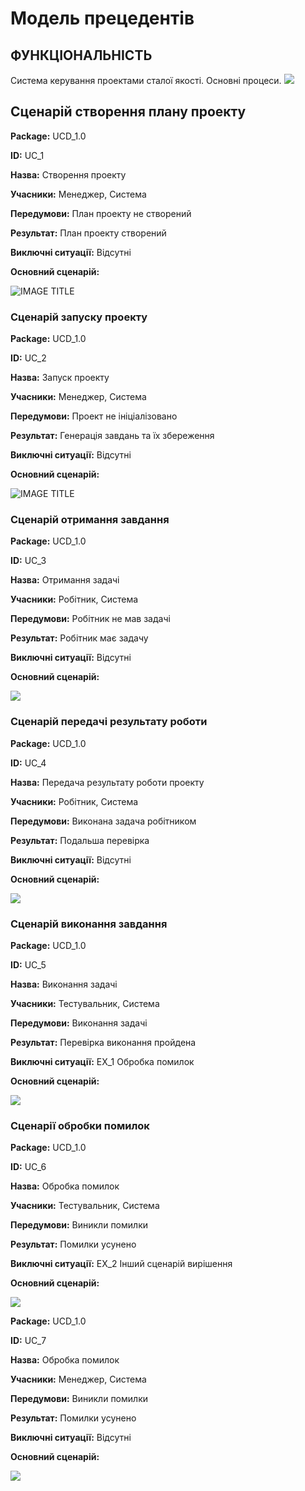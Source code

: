 # Модель прецедентів

## ФУНКЦІОНАЛЬНІСТЬ
Система керування проектами сталої якості.
Основні процеси.
 ![](http://www.plantuml.com/plantuml/proxy?cache=no&src=https://raw.githubusercontent.com/sholotyuk/pinTask/master/src/uml/UC_8.puml)
 
 ## Сценарій створення плану проекту
 
**Package:** UCD_1.0

**ID:** UC_1

**Назва:** Створення проекту

**Учасники:** Менеджер, Система

**Передумови:** План проекту не створений

**Результат:** План проекту створений

**Виключні ситуації:** Відсутні

**Основний сценарій:**

![IMAGE TITLE](http://www.plantuml.com/plantuml/proxy?cache=no&src=https://raw.githubusercontent.com/sholotyuk/pinTask/master/src/uml/UC_1.puml)
 
### Сценарій запуску проекту

**Package:** UCD_1.0

**ID:** UC_2

**Назва:** Запуск проекту

**Учасники:** Менеджер, Система

**Передумови:** Проект не ініціалізовано

**Результат:** Генерація завдань та їх збереження

**Виключні ситуації:** Відсутні

**Основний сценарій:**

![IMAGE TITLE](http://www.plantuml.com/plantuml/proxy?cache=no&src=https://raw.githubusercontent.com/sholotyuk/pinTask/master/src/uml/UC_2.puml)

### Сценарій отримання завдання

**Package:** UCD_1.0

**ID:** UC_3

**Назва:** Отримання задачі

**Учасники:** Робітник, Система

**Передумови:** Робітник не мав задачі

**Результат:** Робітник має задачу

**Виключні ситуації:** Відсутні

**Основний сценарій:**

 ![](http://www.plantuml.com/plantuml/proxy?cache=no&src=https://raw.githubusercontent.com/sholotyuk/pinTask/master/src/uml/UC_3.puml)
 
### Сценарій передачі результату роботи

**Package:** UCD_1.0

**ID:** UC_4

**Назва:** Передача результату роботи проекту

**Учасники:** Робітник, Система

**Передумови:** Виконана задача робітником

**Результат:** Подальша перевірка

**Виключні ситуації:** Відсутні

**Основний сценарій:**

 ![](http://www.plantuml.com/plantuml/proxy?cache=no&src=https://raw.githubusercontent.com/sholotyuk/pinTask/master/src/uml/UC_4.puml)
 
### Сценарій виконання завдання

**Package:** UCD_1.0

**ID:** UC_5

**Назва:** Виконання задачі

**Учасники:** Тестувальник, Система

**Передумови:** Виконання задачі

**Результат:** Перевірка виконання пройдена

**Виключні ситуації:** EX_1 Обробка помилок

**Основний сценарій:**

 ![](http://www.plantuml.com/plantuml/proxy?cache=no&src=https://raw.githubusercontent.com/sholotyuk/pinTask/master/src/uml/UC_5.puml)
 
### Сценарії обробки помилок

**Package:** UCD_1.0

**ID:** UC_6

**Назва:** Обробка помилок

**Учасники:** Тестувальник, Система

**Передумови:** Виникли помилки

**Результат:** Помилки усунено

**Виключні ситуації:** EX_2 Інший сценарій вирішення

**Основний сценарій:**

 ![](http://www.plantuml.com/plantuml/proxy?cache=no&src=https://raw.githubusercontent.com/sholotyuk/pinTask/master/src/uml/UC_6.puml)
 
**Package:** UCD_1.0

**ID:** UC_7

**Назва:** Обробка помилок

**Учасники:** Менеджер, Система

**Передумови:** Виникли помилки

**Результат:** Помилки усунено

**Виключні ситуації:** Відсутні

**Основний сценарій:**

 ![](http://www.plantuml.com/plantuml/proxy?cache=no&src=https://raw.githubusercontent.com/sholotyuk/pinTask/master/src/uml/UC_7.puml)





